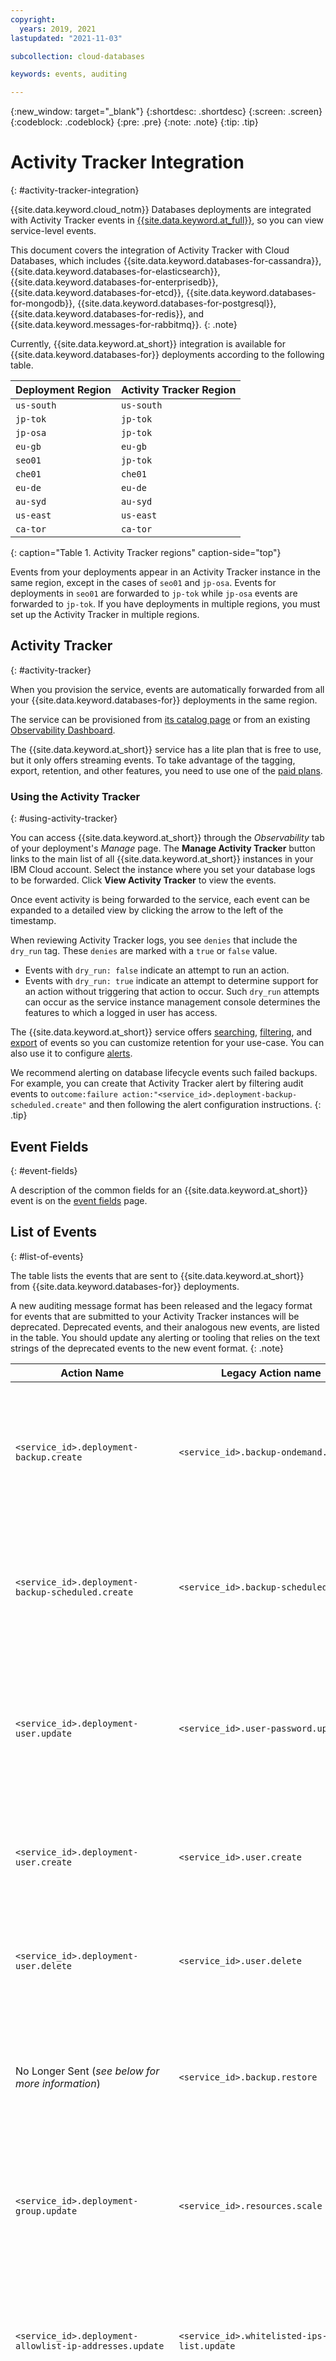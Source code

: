 ```yaml
---
copyright:
  years: 2019, 2021
lastupdated: "2021-11-03"

subcollection: cloud-databases

keywords: events, auditing

---
```


{:new_window: target="_blank"}
{:shortdesc: .shortdesc}
{:screen: .screen}
{:codeblock: .codeblock}
{:pre: .pre}
{:note: .note}
{:tip: .tip}

# Activity Tracker Integration
{: #activity-tracker-integration}

{{site.data.keyword.cloud_notm}} Databases deployments are integrated with Activity Tracker events in [{{site.data.keyword.at_full}}](/docs/activity-tracker?topic=activity-tracker-getting-started), so you can view service-level events.

This document covers the integration of Activity Tracker with Cloud Databases, which includes {{site.data.keyword.databases-for-cassandra}}, {{site.data.keyword.databases-for-elasticsearch}}, {{site.data.keyword.databases-for-enterprisedb}}, {{site.data.keyword.databases-for-etcd}}, {{site.data.keyword.databases-for-mongodb}}, {{site.data.keyword.databases-for-postgresql}}, {{site.data.keyword.databases-for-redis}}, and {{site.data.keyword.messages-for-rabbitmq}}.
{: .note}

Currently, {{site.data.keyword.at_short}} integration is available for {{site.data.keyword.databases-for}} deployments according to the following table. 

Deployment Region | Activity Tracker Region 
----------|-----------
`us-south` | `us-south`
`jp-tok` | `jp-tok`
`jp-osa` | `jp-tok`
`eu-gb` | `eu-gb`
`seo01` | `jp-tok`
`che01` | `che01`
`eu-de` | `eu-de`
`au-syd` | `au-syd`
`us-east` | `us-east`
`ca-tor` | `ca-tor`
{: caption="Table 1. Activity Tracker regions" caption-side="top"}

Events from your deployments appear in an Activity Tracker instance in the same region, except in the cases of `seo01` and `jp-osa`. Events for deployments in `seo01` are forwarded to `jp-tok` while `jp-osa` events are forwarded to `jp-tok`. If you have deployments in multiple regions, you must set up the Activity Tracker in multiple regions. 

## Activity Tracker
{: #activity-tracker}

When you provision the service, events are automatically forwarded from all your {{site.data.keyword.databases-for}} deployments in the same region.

The service can be provisioned from [its catalog page](/catalog/ibm-cloud-activity-tracker) or from an existing [Observability Dashboard](https://cloud.ibm.com/observe/activitytracker).

The {{site.data.keyword.at_short}} service has a lite plan that is free to use, but it only offers streaming events. To take advantage of the tagging, export, retention, and other features, you need to use one of the [paid plans](/docs/activity-tracker?topic=activity-tracker-service_plan).

### Using the Activity Tracker
{: #using-activity-tracker}

You can access {{site.data.keyword.at_short}} through the _Observability_ tab of your deployment's _Manage_ page. The **Manage Activity Tracker** button links to the main list of all {{site.data.keyword.at_short}} instances in your IBM Cloud account. Select the instance where you set your database logs to be forwarded. Click **View Activity Tracker** to view the events.

Once event activity is being forwarded to the service, each event can be expanded to a detailed view by clicking the arrow to the left of the timestamp.

When reviewing Activity Tracker logs, you see `denies` that include the `dry_run` tag. These `denies` are marked with a `true` or `false` value. 
- Events with `dry_run: false` indicate an attempt to run an action. 
- Events with `dry_run: true` indicate an attempt to determine support for an action without triggering that action to occur. Such `dry_run` attempts can occur as the service instance management console determines the features to which a logged in user has access.


The {{site.data.keyword.at_short}} service offers [searching](/docs/activity-tracker?topic=activity-tracker-view_events#view_events_step2), [filtering](/docs/activity-tracker?topic=activity-tracker-view_events#view_events_step3), and [export](/docs/activity-tracker?topic=activity-tracker-export) of events so you can customize retention for your use-case. You can also use it to configure [alerts](/docs/activity-tracker?topic=activity-tracker-alerts).

We recommend alerting on database lifecycle events such failed backups. For example, you can create that Activity Tracker alert by filtering audit events to `outcome:failure action:"<service_id>.deployment-backup-scheduled.create"` and then following the alert configuration instructions. 
{: .tip}

## Event Fields
{: #event-fields}

A description of the common fields for an {{site.data.keyword.at_short}} event is on the [event fields](/docs/activity-tracker?topic=activity-tracker-event) page.

## List of Events
{: #list-of-events}

The table lists the events that are sent to {{site.data.keyword.at_short}} from {{site.data.keyword.databases-for}} deployments.

A new auditing message format has been released and the legacy format for events that are submitted to your Activity Tracker instances will be deprecated. Deprecated events, and their analogous new events, are listed in the table. You should update any alerting or tooling that relies on the text strings of the deprecated events to the new event format.
{: .note}

Action Name | Legacy Action name | Description
-------|-------|-------
| `<service_id>.deployment-backup.create`|`<service_id>.backup-ondemand.create`| An on-demand backup of your deployment was created. If the backup failed, a "-failure" flag is included in the message.
|`<service_id>.deployment-backup-scheduled.create`| `<service_id>.backup-scheduled.create`| A scheduled backup of your deployment was created. If the backup failed, a "-failure" flag is included in the message.
|`<service_id>.deployment-user.update`|`<service_id>.user-password.update`| A user's password was updated. A "-failure" flag is included in the message if the attempt to update a user's password failed.
|`<service_id>.deployment-user.create`|`<service_id>.user.create`|A user was created. A "-failure" flag is included in the message if the attempt to create a user failed.
|`<service_id>.deployment-user.delete`|`<service_id>.user.delete`|A user was deleted. A "-failure" flag is included in the message if the attempt to delete a user failed.
|No Longer Sent (*see below for more information*)	 |`<service_id>.backup.restore`|A restore from backup was created. If the attempted restore failed, a "-failure" flag is included in the message.
|`<service_id>.deployment-group.update`|`<service_id>.resources.scale`|A scaling operation was performed. If the scaling operation failed, a "-failure" flag is included in the message.
|`<service_id>.deployment-allowlist-ip-addresses.update` |`<service_id>.whitelisted-ips-list.update`|The allowlist was modified. A "-failure" flag is included in the message if the attempt to modify the allowlist failed.
|`<service_id>.deployment.update`|`<service_id>.serviceendpoints.update`|A change was made to the service endpoints configuration. If the operation failed, a "-failure" flag is included in the message.
|`<service_id>.deployment-group-autoscaling.update`|`<service_id>.autoscaling.update`|An autoscaling configuration change or an autoscaling operation was performed. If an autoscaling operation was performed the message includes `autoscale resources for instance <deployment-id>`. If the autoscaling operation or the configuration change failed, a "-failure" flag is included in the message.
|`<service_id>.deployment-volumes.update`|`<service_id>.volumes.update`|An activity was performed on the encryption key that is used by the database, such as rotation or shredding. Details of the action are in the event.
{: caption="Table 2. List of Events and Event Descriptions" caption-side="top"}

The `service_id` field indicates the type of {{site.data.keyword.databases-for}} deployment. For example, `databases-for-postgresql` or `messages-for-rabbitmq`.

The `<service_id>.backup.restore` auditing message is no longer sent because this action is already covered by the `<service_name>.instance.create` IBM Cloud global event. For more resource-related global events, you can review the [Activity Tracker documentation](/docs/activity-tracker?topic=activity-tracker-at_events_rc#rc_ui). IBM Cloud global events include generation of events such as provisioning, deprovisioning, service plan changes, and tagging of resources. To view these events, you must [provision an instance](/docs/services/activity-tracker?topic=activity-tracker-provision#provision) of the IBM Cloud Activity Tracker service in the Frankfurt (eu-de) region.
